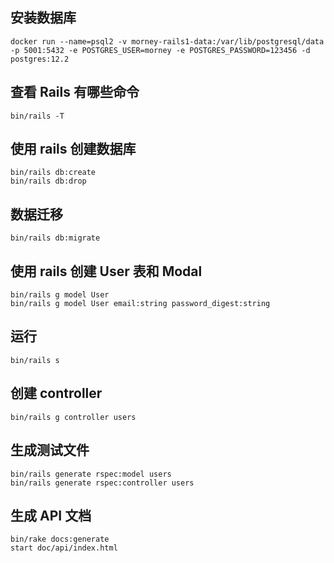 ## 安装数据库
```
docker run --name=psql2 -v morney-rails1-data:/var/lib/postgresql/data -p 5001:5432 -e POSTGRES_USER=morney -e POSTGRES_PASSWORD=123456 -d postgres:12.2
```
## 查看 Rails 有哪些命令
```
bin/rails -T
```
## 使用 rails 创建数据库
```
bin/rails db:create
bin/rails db:drop
```
## 数据迁移
```
bin/rails db:migrate
```
## 使用 rails 创建 User 表和 Modal
```
bin/rails g model User
bin/rails g model User email:string password_digest:string
```

## 运行
```
bin/rails s
```

## 创建 controller
```
bin/rails g controller users
```
## 生成测试文件
```
bin/rails generate rspec:model users
bin/rails generate rspec:controller users
```
## 生成 API 文档
```
bin/rake docs:generate
start doc/api/index.html
```